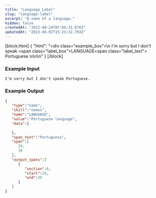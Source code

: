 ```yaml
---
title: "Language Label"
slug: "language-label"
excerpt: "A name of a language."
hidden: false
createdAt: "2022-08-24T07:04:31.676Z"
updatedAt: "2023-04-02T15:23:32.703Z"
---
```

[block:html]
{
  "html": "<div class=\"example_box\">\n  I'm sorry but I don't speak <span class=\"label_box\">LANGUAGE</span><span class=\"label_text\"> Portuguese.</span>\n</div>\n\n"
}
[/block]



### Example Input

```
I'm sorry but I don't speak Portuguese.
```



### Example Output

```json
{
   "type":"name",
   "skill":"names",
   "name":"LANGUAGE",
   "value":"Portuguese language",
   "data":{
      
   },
   "span_text":"Portuguese",
   "span":[
      29,
      39
   ],
   "output_spans":[
      {
         "section":0,
         "start":29,
         "end":39
      }
   ]
}
```
